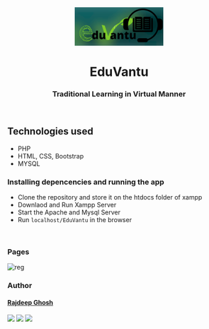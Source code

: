 <div align="center" class="row" style="border-radius: 25px;">
  <img " src="./img/logo.png" width="200"/>
</div>
<h1 align="center">EduVantu</h1>
<h3 align="center">Traditional Learning in Virtual Manner</h3>
<br>

## Technologies used
* PHP
* HTML, CSS, Bootstrap
* MYSQL


### Installing depencencies and running the app
* Clone the repository and store it on the htdocs folder of xampp
* Downlaod and Run Xampp Server
* Start the Apache and Mysql Server
* Run `localhost/EduVantu` in the browser

<br>

### Pages

![reg](https://user-images.githubusercontent.com/45513473/124506553-81d0df00-dde9-11eb-98d9-9d13f4c7df23.gif)
                                                             
### Author


#### [Rajdeep Ghosh](https://github.com/rajghosh2000) 
[<img src="https://image.flaticon.com/icons/svg/185/185964.svg" width="35" padding="10">](https://www.linkedin.com/in/rajdeep-ghosh-301082175/)
[<img src="https://image.flaticon.com/icons/svg/185/185981.svg" width="35" padding="10">](https://www.facebook.com/people/Rajdeep-Ghosh/100027649521893/)
[<img src="https://image.flaticon.com/icons/svg/185/185985.svg" width="35" padding="10">](https://www.instagram.com/imtherajdeep/)
